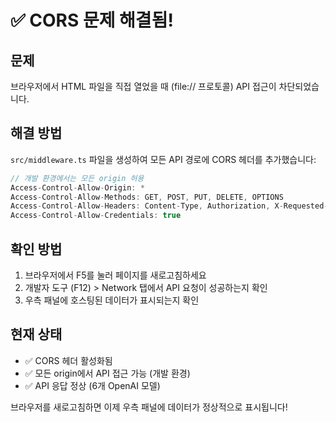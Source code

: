 # ✅ CORS 문제 해결됨!

## 문제
브라우저에서 HTML 파일을 직접 열었을 때 (file:// 프로토콜) API 접근이 차단되었습니다.

## 해결 방법
`src/middleware.ts` 파일을 생성하여 모든 API 경로에 CORS 헤더를 추가했습니다:

```typescript
// 개발 환경에서는 모든 origin 허용
Access-Control-Allow-Origin: *
Access-Control-Allow-Methods: GET, POST, PUT, DELETE, OPTIONS
Access-Control-Allow-Headers: Content-Type, Authorization, X-Requested-With
Access-Control-Allow-Credentials: true
```

## 확인 방법
1. 브라우저에서 F5를 눌러 페이지를 새로고침하세요
2. 개발자 도구 (F12) > Network 탭에서 API 요청이 성공하는지 확인
3. 우측 패널에 호스팅된 데이터가 표시되는지 확인

## 현재 상태
- ✅ CORS 헤더 활성화됨
- ✅ 모든 origin에서 API 접근 가능 (개발 환경)
- ✅ API 응답 정상 (6개 OpenAI 모델)

브라우저를 새로고침하면 이제 우측 패널에 데이터가 정상적으로 표시됩니다!